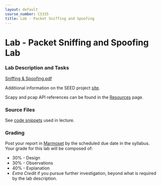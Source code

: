 ```yaml
---
layout: default
course_number: CS335
title: Lab - Packet Sniffing and Spoofing
---
```


# Lab - Packet Sniffing and Spoofing Lab

### Lab Description and Tasks

[Sniffing & Spoofing.pdf](Sniffing_Spoofing.pdf)

Additional information on the SEED project [site](https://seedsecuritylabs.org/Labs_16.04/Networking/Sniffing_Spoofing/).

Scapy and pcap API references can be found in the [Resources](../resources/index.html) page.

### Source Files

See [code snippets](../code/index.html) used in lecture.

### Grading

Post your report in [Marmoset](https://cs.ycp.edu/marmoset) by the scheduled due date in the syllabus. Your grade for this lab will be composed of:
- 30% - Design
- 30% - Observations
- 40% - Explanation
- *Extra Credit* if you pursue further investigation, beyond what is required by the lab description.
